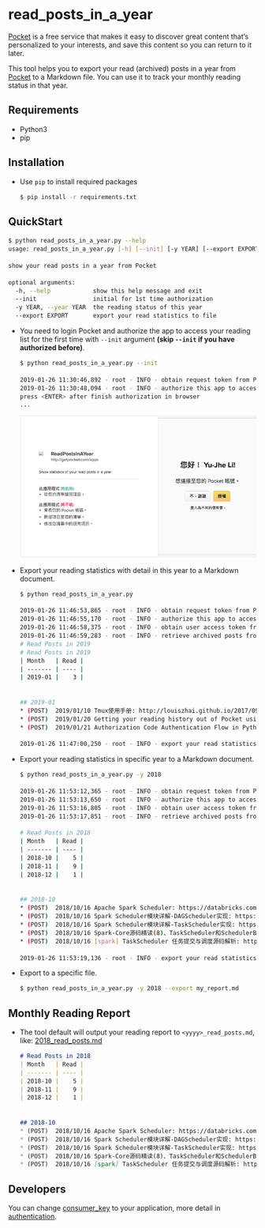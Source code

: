 # read_posts_in_a_year
[Pocket](https://getpocket.com/) is a free service that makes it easy to discover great content that’s personalized to your interests, and save this content so you can return to it later.



This tool helps you to export your read (archived) posts in a year from [Pocket](https://getpocket.com/) to a Markdown file. You can use it to track your monthly reading status in that year.


## Requirements

* Python3
* pip



## Installation

- Use `pip` to install required packages

  ```sh
  $ pip install -r requirements.txt
  ```



## QuickStart

```sh
$ python read_posts_in_a_year.py --help
usage: read_posts_in_a_year.py [-h] [--init] [-y YEAR] [--export EXPORT]

show your read posts in a year from Pocket

optional arguments:
  -h, --help            show this help message and exit
  --init                initial for 1st time authorization
  -y YEAR, --year YEAR  the reading status of this year
  --export EXPORT       export your read statistics to file
```

* You need to login Pocket and authorize the app to access your reading list for the first time with `--init` argument **(skip `--init` if you have authorized before)**.

  ```sh
  $ python read_posts_in_a_year.py --init
  
  2019-01-26 11:30:46,892 - root - INFO - obtain request token from Pocket server
  2019-01-26 11:30:48,094 - root - INFO - authorize this app to access your Pocket list
  press <ENTER> after finish authorization in browser
  ...
  ```

  ![](png/pocket_auth.png)

* Export your reading statistics with detail in this year to a Markdown document.

  ```sh
  $ python read_posts_in_a_year.py
  
  2019-01-26 11:46:53,865 - root - INFO - obtain request token from Pocket server
  2019-01-26 11:46:55,170 - root - INFO - authorize this app to access your Pocket list
  2019-01-26 11:46:58,375 - root - INFO - obtain user access token from Pocket server
  2019-01-26 11:46:59,283 - root - INFO - retrieve archived posts from Pocket server
  # Read Posts in 2019
  # Read Posts in 2019
  | Month   | Read |
  | ------- | ---- |
  | 2019-01 |    3 |
  
  
  ## 2019-01
  * (POST)  2019/01/10 Tmux使用手册: http://louiszhai.github.io/2017/09/30/tmux/index.html
  * (POST)  2019/01/20 Getting your reading history out of Pocket using Python: https://medium.com/@alexdambra/getting-your-reading-history-out-of-pocket-using-python-b4253dbe865c
  * (POST)  2019/01/21 Authorization Code Authentication Flow in Python: http://luisquintanilla.herokuapp.com/2017/12/29/authorization-code-flow-python/index.html
  
  2019-01-26 11:47:00,250 - root - INFO - export your read statistics to file: 2019_read_posts.md
  ```

* Export your reading statistics in specific year to a Markdown document.

  ```sh
  $ python read_posts_in_a_year.py -y 2018
  
  2019-01-26 11:53:12,365 - root - INFO - obtain request token from Pocket server
  2019-01-26 11:53:13,650 - root - INFO - authorize this app to access your Pocket list
  2019-01-26 11:53:16,805 - root - INFO - obtain user access token from Pocket server
  2019-01-26 11:53:17,851 - root - INFO - retrieve archived posts from Pocket server

  # Read Posts in 2018
  | Month   | Read |
  | ------- | ---- |
  | 2018-10 |    5 |
  | 2018-11 |    9 |
  | 2018-12 |    1 |
  
  
  ## 2018-10
  * (POST)  2018/10/16 Apache Spark Scheduler: https://databricks.com/session/apache-spark-scheduler
  * (POST)  2018/10/16 Spark Scheduler模块详解-DAGScheduler实现: https://www.jianshu.com/p/ad9610bcb4d0
  * (POST)  2018/10/16 Spark Scheduler模块详解-TaskScheduler实现: https://www.jianshu.com/p/dc0c765732a1
  * (POST)  2018/10/16 Spark-Core源码精读(8)、TaskScheduler和SchedulerBackend: https://www.jianshu.com/p/09a7ab253682
  * (POST)  2018/10/16 [spark] TaskScheduler 任务提交与调度源码解析: https://www.jianshu.com/p/d3b620581dc2
  
  2019-01-26 11:53:19,136 - root - INFO - export your read statistics to file: 2018_read_posts.md
  ```

* Export to a specific file.

  ```sh
  $ python read_posts_in_a_year.py -y 2018 --export my_report.md
  ```


## Monthly Reading Report

* The tool default will output your reading report to `<yyyy>_read_posts.md`, like: [2018_read_posts.md](2018_read_posts.md)

  ```md
  # Read Posts in 2018
  | Month   | Read |
  | ------- | ---- |
  | 2018-10 |    5 |
  | 2018-11 |    9 |
  | 2018-12 |    1 |
  
  
  ## 2018-10
  * (POST)  2018/10/16 Apache Spark Scheduler: https://databricks.com/session/apache-spark-scheduler
  * (POST)  2018/10/16 Spark Scheduler模块详解-DAGScheduler实现: https://www.jianshu.com/p/ad9610bcb4d0
  * (POST)  2018/10/16 Spark Scheduler模块详解-TaskScheduler实现: https://www.jianshu.com/p/dc0c765732a1
  * (POST)  2018/10/16 Spark-Core源码精读(8)、TaskScheduler和SchedulerBackend: https://www.jianshu.com/p/09a7ab253682
  * (POST)  2018/10/16 [spark] TaskScheduler 任务提交与调度源码解析: https://www.jianshu.com/p/d3b620581dc2
  ```

## Developers

You can change [consumer_key](read_posts_in_a_year.py#L13) to your application, more detail in [authentication](https://getpocket.com/developer/docs/authentication).


